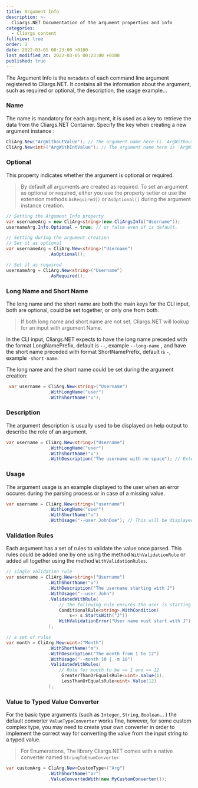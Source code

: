 ```yaml
---
title: Argument Info
description: >-
  Cliargs.NET Documentation of the argument properties and info
categories:
  - Cliargs content
fullview: true
order: 1
date: 2022-03-05 00:23:00 +0100
last_modified_at: 2022-03-05 00:23:00 +0100
published: true
---
```


The Argument Info is the `metadata` of each command line argument registered to Cliargs.NET. It contains all the information about the argument, such as required or optional, the description, the usage example... 

### Name 
The name is mandatory for each argument, it is used as a key to retrieve the data from the Cliargs.NET Container. 
Specify the key when creating a new argument instance : 
```csharp 
CliArg.New("ArgWithoutValue"); // The argument name here is 'ArgWithoutValue'
CliArg.New<int>("ArgWithIntValue"); // The argument name here is 'ArgWithIntValue'
```

### Optional 
This property indicates whether the argument is optional or required. 
> By default all arguments are created as required.
To set an argument as optional or required, either you use the property setter or use the extension methods `AsRequired()` or `AsOptional()` during the argument instance creation. 

```csharp
// Setting the Argument Info property 
var usernameArg = new CliArg<string>(new CliArgsInfo("Username"));
usernameArg.Info.Optional = true; // or false even if is default. 

// Setting during the argument creation 
// Set it as optional
var usernameArg = CliArg.New<string>("Username")
                .AsOptional();

// Set it as required
usernameArg = CliArg.New<string>("Username")
                .AsRequired();
```

### Long Name and Short Name
The long name and the short name are both the main keys for the CLI input, both are optional, could be set together, or only one from both. 
> If both long name and short name are not set, Cliargs.NET will lookup for an input with argument Name. 

In the CLI input, Cliargs.NET expects to have the long name preceded with the format LongNamePrefix, default is `--`, example `--long-name` , and have the short name preceded with format ShortNamePrefix, default is `-`, example `-short-name`.

The long name and the short name could be set during the argument creation: 
```csharp
 var username = CliArg.New<string>("Username")
                .WithLongName("user")
                .WithShortName("u");
``` 

### Description 
The argument description is usually used to be displayed on help output to describe the role of an argument. 

```csharp 
var username = CliArg.New<string>("Username")
                .WithLongName("user")
                .WithShortName("u")
                .WithDescription("The username with no space"); // Extension method to set the description
```

### Usage 
The argument usage is an example displayed to the user when an error occures during the parsing process or in case of a missing value. 

```csharp 
var username = CliArg.New<string>("username")
                .WithLongName("user")
                .WithShortName("u")
                .WithUsage("--user JohnDoe"); // This will be displayed in case of an error
```

### Validation Rules 
Each argument has a set of rules to validate the value once parsed. This rules could be added one by one using the method `WithValidationRule` or added all together using the method `WithValidationRules`. 

```csharp
// single validation rule
var username = CliArg.New<string>("Username")
                .WithShortName("u")
                .WithDescription("The username starting with J")
                .WithUsage("--user John")
                .ValidatedWithRule(
                    // The following rule ensures the user is starting with J.
                    ConditionalRule<string>.WithCondition(
                        s=> s.StartsWith("J"))
                    WithValidationError("User name must start with J")
                );

// a set of rules
var month = CliArg.New<uint>("Month")
                .WithShortName("m")
                .WithDescription("The month from 1 to 12")
                .WithUsage("--month 10 | -m 10")
                .ValidatedWithRules(
                    // Rule for month to be >= 1 and <= 12
                     GreaterThanOrEqualsRule<uint>.Value(1),
                     LessThanOrEqualsRule<uint>.Value(12)
                );
```

### Value to Typed Value Converter 
For the basic type arguments (such as `Integer`, `String`, `Boolean`... ) the default converter `ValueTypeConverter` works fine, however, for some custom complex type, you may need to create your own converter in order to implement the correct way for converting the value from the input string to a typed value. 
> For Enumerations, The library Cliargs.NET comes with a native converter named `StringToEnumConverter`.

```csharp
var customArg = CliArg.New<CustomType>("Arg")
                .WithShortName("ar")
                .ValueConvertedWith(new MyCustomConverter());
```